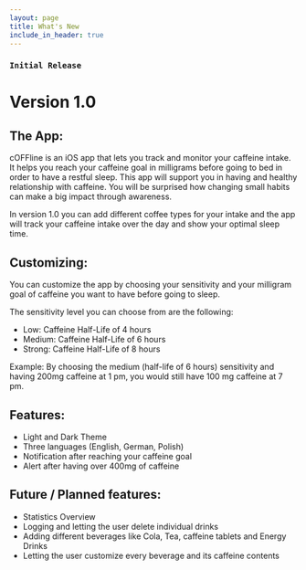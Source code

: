 ```yaml
---
layout: page
title: What's New
include_in_header: true
---
```


### `Initial Release`
# **Version 1.0**
## The App:
cOFFline is an iOS app that lets you track and monitor your caffeine intake. It helps you reach your caffeine goal in milligrams before going to bed in order to have a restful sleep. This app will support you in having and healthy relationship with caffeine. You will be surprised how changing small habits can make a big impact through awareness.

In version 1.0 you can add different coffee types for your intake and the app will track your caffeine intake over the day and show your optimal sleep time.

## Customizing: 
You can customize the app by choosing your sensitivity and your milligram goal of caffeine you want to have before going to sleep.

The sensitivity level you can choose from are the following:

- Low: Caffeine Half-Life of 4 hours
- Medium: Caffeine Half-Life of 6 hours
- Strong: Caffeine Half-Life of 8 hours 

Example: By choosing the medium (half-life of 6 hours) sensitivity and having 200mg caffeine at 1 pm, you would still have 100 mg caffeine at 7 pm.


## Features:
- Light and Dark Theme
- Three languages (English, German, Polish)
- Notification after reaching your caffeine goal
- Alert after having over 400mg of caffeine

## Future / Planned features:
- Statistics Overview
- Logging and letting the user delete individual drinks
- Adding different beverages like Cola, Tea, caffeine tablets and Energy Drinks
- Letting the user customize every beverage and its caffeine contents

<br>
